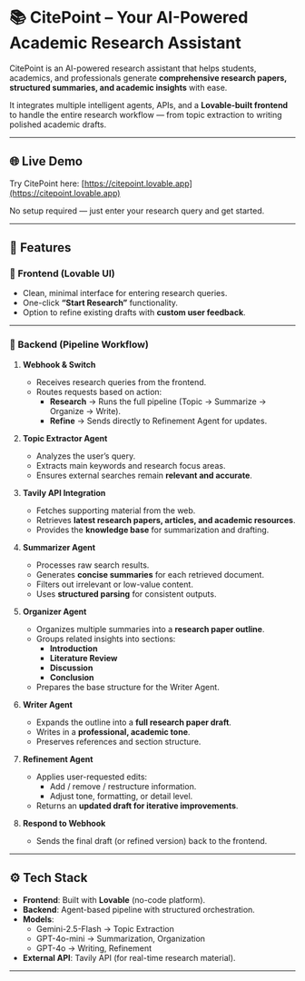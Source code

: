 # 📚 CitePoint – Your AI-Powered Academic Research Assistant  

CitePoint is an AI-powered research assistant that helps students, academics, and professionals generate **comprehensive research papers, structured summaries, and academic insights** with ease.  

It integrates multiple intelligent agents, APIs, and a **Lovable-built frontend** to handle the entire research workflow — from topic extraction to writing polished academic drafts.  

---

## 🌐 Live Demo  

Try CitePoint here: [https://citepoint.lovable.app](https://citepoint.lovable.app)  

No setup required — just enter your research query and get started.  

---

## 🚀 Features  

### 🔹 Frontend (Lovable UI)  
- Clean, minimal interface for entering research queries.  
- One-click **“Start Research”** functionality.  
- Option to refine existing drafts with **custom user feedback**.  

---

### 🔹 Backend (Pipeline Workflow)  

1. **Webhook & Switch**  
   - Receives research queries from the frontend.  
   - Routes requests based on action:  
     - **Research** → Runs the full pipeline (Topic → Summarize → Organize → Write).  
     - **Refine** → Sends directly to Refinement Agent for updates.  

2. **Topic Extractor Agent**  
   - Analyzes the user’s query.  
   - Extracts main keywords and research focus areas.  
   - Ensures external searches remain **relevant and accurate**.  

3. **Tavily API Integration**  
   - Fetches supporting material from the web.  
   - Retrieves **latest research papers, articles, and academic resources**.  
   - Provides the **knowledge base** for summarization and drafting.  

4. **Summarizer Agent**  
   - Processes raw search results.  
   - Generates **concise summaries** for each retrieved document.  
   - Filters out irrelevant or low-value content.  
   - Uses **structured parsing** for consistent outputs.  

5. **Organizer Agent**  
   - Organizes multiple summaries into a **research paper outline**.  
   - Groups related insights into sections:  
     - **Introduction**  
     - **Literature Review**  
     - **Discussion**  
     - **Conclusion**  
   - Prepares the base structure for the Writer Agent.  

6. **Writer Agent**  
   - Expands the outline into a **full research paper draft**.  
   - Writes in a **professional, academic tone**.  
   - Preserves references and section structure.  

7. **Refinement Agent**  
   - Applies user-requested edits:  
     - Add / remove / restructure information.  
     - Adjust tone, formatting, or detail level.  
   - Returns an **updated draft for iterative improvements**.  

8. **Respond to Webhook**  
   - Sends the final draft (or refined version) back to the frontend.  

---

## ⚙️ Tech Stack  

- **Frontend**: Built with **Lovable** (no-code platform).  
- **Backend**: Agent-based pipeline with structured orchestration.  
- **Models**:  
  - Gemini-2.5-Flash → Topic Extraction  
  - GPT-4o-mini → Summarization, Organization 
  - GPT-4o → Writing, Refinement  
- **External API**: Tavily API (for real-time research material).  

---
